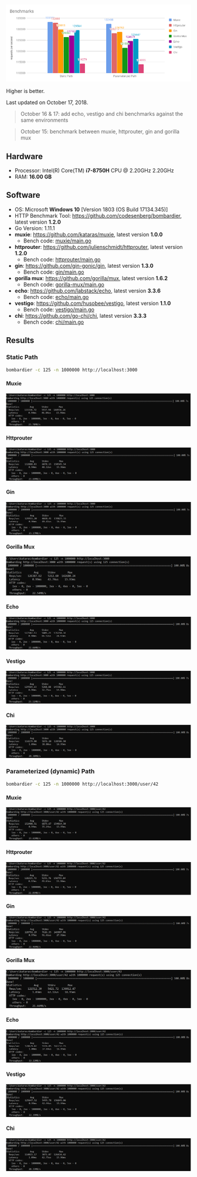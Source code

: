 ![Benchmark chart between muxie, httprouter, gin, gorilla mux, echo, vestigo and chi](chart-17-oct-2018.png)

Higher is better.

Last updated on October 17, 2018.

> October 16 & 17: add echo, vestigo and chi benchmarks against the same environments

> October 15: benchmark between muxie, httprouter, gin and gorilla mux

## Hardware

* Processor: Intel(R) Core(TM) **i7-8750H** CPU @ 2.20GHz 2.20GHz
* RAM: **16.00 GB**

## Software

* OS: Microsoft **Windows 10** [Version 1803 (OS Build 17134.345)]
* HTTP Benchmark Tool: https://github.com/codesenberg/bombardier, latest version **1.2.0**
* Go Version: 1.11.1
* **muxie**: https://github.com/kataras/muxie, latest version **1.0.0**
    * Bench code: [muxie/main.go](muxie/main.go)
* **httprouter**: https://github.com/julienschmidt/httprouter, latest version **1.2.0**
    * Bench code: [httprouter/main.go](httprouter/main.go)
* **gin**: https://github.com/gin-gonic/gin, latest version **1.3.0**
    * Bench code: [gin/main.go](gin/main.go)
* **gorilla mux**: https://github.com/gorilla/mux, latest version **1.6.2**
    * Bench code: [gorilla-mux/main.go](gorilla-mux/main.go)
* **echo**: https://github.com/labstack/echo, latest version **3.3.6**
    * Bench code: [echo/main.go](echo/main.go)
* **vestigo**: https://github.com/husobee/vestigo, latest version **1.1.0**
    * Bench code: [vestigo/main.go](vestigo/main.go)
* **chi**: https://github.com/go-chi/chi, latest version **3.3.3**
    * Bench code: [chi/main.go](chi/main.go)

## Results

### Static Path

```sh
bombardier -c 125 -n 1000000 http://localhost:3000
```

#### Muxie

![](static_path_muxie.png)

#### Httprouter

![](static_path_httprouter.png)

#### Gin

![](static_path_gin.png)

#### Gorilla Mux

![](static_path_gorilla-mux.png)

#### Echo

![](static_path_echo.png)

#### Vestigo

![](static_path_vestigo.png)

#### Chi

![](static_path_chi.png)

### Parameterized (dynamic) Path

```sh
bombardier -c 125 -n 1000000 http://localhost:3000/user/42
```

#### Muxie

![](parameterized_path_muxie.png)

#### Httprouter

![](parameterized_path_httprouter.png)

#### Gin

![](parameterized_path_gin.png)

#### Gorilla Mux

![](parameterized_path_gorilla-mux.png)

#### Echo

![](parameterized_path_echo.png)

#### Vestigo

![](parameterized_path_vestigo.png)

#### Chi

![](parameterized_path_chi.png)